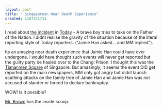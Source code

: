 ```yaml
--- 
layout: post
title: " Singaporean Near Death Experience"
created: 1107341711
---
```

I read about <a href="http://www.todayonline.com/articles/33748.asp">the incident</a> in <a href="http://www.todayonline.com.sg">Today</a> - A brave boy tries to take on the Father of the Nation.  I didnt realise the gravity of the situation because of the literal reporting style of Today reporters. ("Jamie Han asked... and MM replied"). 

Its an amazing near death experience that Jamie Han could have ever undergone. I would  have thought such events will never get reported but the guilty party be hauled over to the Changi Prison. I thought this was the <a href="http://en.wikipedia.org/wiki/Tiananmen_Square_protests_of_1989">Tiananmen Square</a> of Singapore. But amazingly, it seems the event DID get reported on the main newspapers, MM only got angry but didnt launch scathing attacks on the family tree of Jamie Han and Jamie Han was not accused of slander or forced to declare bankruptcy. 

WOW! Is it possible?

<a href="http://www.mrbrown.com">Mr. Brown</a> has the inside scoop.
